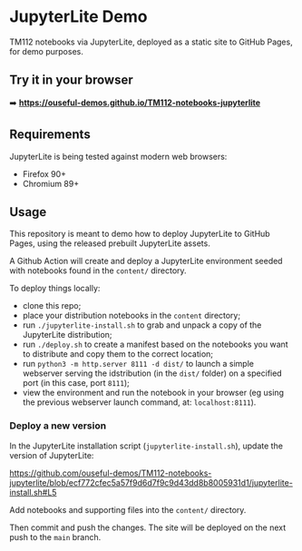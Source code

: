 # JupyterLite Demo

TM112 notebooks via JupyterLite, deployed as a static site to GitHub Pages, for demo purposes.

## Try it in your browser

➡️ **https://ouseful-demos.github.io/TM112-notebooks-jupyterlite**

## Requirements

JupyterLite is being tested against modern web browsers:

- Firefox 90+
- Chromium 89+

## Usage

This repository is meant to demo how to deploy JupyterLite to GitHub Pages, using the released prebuilt JupyterLite assets.

A Github Action will create and deploy a JupyterLite environment seeded with notebooks found in the `content/` directory.

To deploy things locally:

- clone this repo;
- place your distribution notebooks in the `content` directory;
- run `./jupyterlite-install.sh` to grab and unpack a copy of the JupyterLite distribution;
- run `./deploy.sh` to create a manifest based on the notebooks you want to distribute and copy them to the correct location;
- run `python3 -m http.server 8111 -d dist/` to launch a simple webserver serving the idstribution (in the `dist/` folder) on a specified port (in this case, port `8111`);
- view the environment and run the notebook in your browser (eg using the previous webserver launch command, at: `localhost:8111`).

### Deploy a new version

In the JupyterLite installation script (`jupyterlite-install.sh`), update the version of JupyterLite:

https://github.com/ouseful-demos/TM112-notebooks-jupyterlite/blob/ecf772cfec5a57f9d6d7f9c9d43dd8b8005931d1/jupyterlite-install.sh#L5

Add notebooks and supporting files into the `content/` directory.

Then commit and push the changes. The site will be deployed on the next push to the `main` branch.
